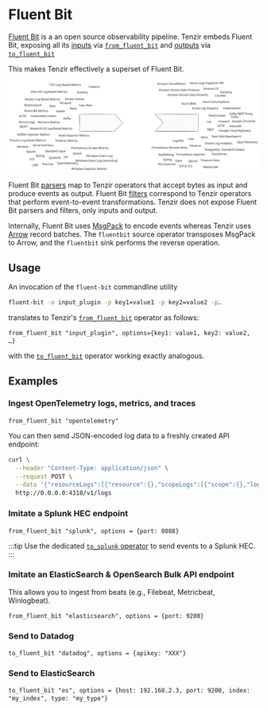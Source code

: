# Fluent Bit

[Fluent Bit](https://fluentbit.io) is a an open source observability
pipeline. Tenzir embeds Fluent Bit, exposing all its [inputs][inputs] via
[`from_fluent_bit`](tql2/operators/from_fluent_bit.mdx) and
[outputs][outputs] via [`to_fluent_bit`](tql2/operators/to_fluent_bit.mdx)

This makes Tenzir effectively a superset of Fluent Bit.

[inputs]: https://docs.fluentbit.io/manual/pipeline/inputs
[outputs]: https://docs.fluentbit.io/manual/pipeline/outputs

![Fluent Bit Inputs & Outputs](fluent-bit.svg)

Fluent Bit [parsers][parsers] map to Tenzir operators that accept bytes as input
and produce events as output. Fluent Bit [filters][filters] correspond to
Tenzir operators that perform event-to-event transformations. Tenzir does not
expose Fluent Bit parsers and filters, only inputs and output.

[parsers]: https://docs.fluentbit.io/manual/pipeline/parsers
[filters]: https://docs.fluentbit.io/manual/pipeline/filters

Internally, Fluent Bit uses [MsgPack](https://msgpack.org/) to encode events
whereas Tenzir uses [Arrow](https://arrow.apache.org) record batches. The
`fluentbit` source operator transposes MsgPack to Arrow, and the `fluentbit`
sink performs the reverse operation.

## Usage

An invocation of the `fluent-bit` commandline utility

```bash
fluent-bit -o input_plugin -p key1=value1 -p key2=value2 -p…
```

translates to Tenzir's [`from_fluent_bit`](tql2/operators/from_fluent_bit.mdx)
operator as follows:

```tql
from_fluent_bit "input_plugin", options={key1: value1, key2: value2, …}
```

with the [`to_fluent_bit`](tql2/operators/to_fluent_bit.mdx) operator working
exactly analogous.

## Examples

### Ingest OpenTelemetry logs, metrics, and traces

```tql
from_fluent_bit "opentelemetry"
```

You can then send JSON-encoded log data to a freshly created API endpoint:

```bash
curl \
  --header "Content-Type: application/json" \
  --request POST \
  --data '{"resourceLogs":[{"resource":{},"scopeLogs":[{"scope":{},"logRecords":[{"timeUnixNano":"1660296023390371588","body":{"stringValue":"{\"message\":\"dummy\"}"},"traceId":"","spanId":""}]}]}]}' \
  http://0.0.0.0:4318/v1/logs
```

### Imitate a Splunk HEC endpoint

```tql
from_fluent_bit "splunk", options = {port: 8088}
```

:::tip
Use the dedicated [`to_splunk` operator](tql2/operators/to_splunk.mdx) to send
events to a Splunk HEC.
:::

### Imitate an ElasticSearch & OpenSearch Bulk API endpoint

This allows you to ingest from beats (e.g., Filebeat, Metricbeat, Winlogbeat).

```tql
from_fluent_bit "elasticsearch", options = {port: 9200}
```

### Send to Datadog

```tql
to_fluent_bit "datadog", options = {apikey: "XXX"}
```

### Send to ElasticSearch

```tql
to_fluent_bit "es", options = {host: 192.168.2.3, port: 9200, index: "my_index", type: "my_type"}
```
